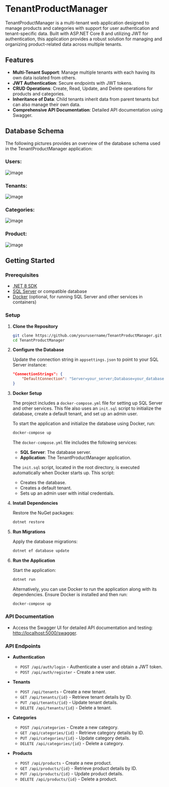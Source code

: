 # TenantProductManager

TenantProductManager is a multi-tenant web application designed to manage products and categories with support for user authentication and tenant-specific data. Built with ASP.NET Core 8 and utilizing JWT for authentication, this application provides a robust solution for managing and organizing product-related data across multiple tenants.

## Features

- **Multi-Tenant Support**: Manage multiple tenants with each having its own data isolated from others.
- **JWT Authentication**: Secure endpoints with JWT tokens.
- **CRUD Operations**: Create, Read, Update, and Delete operations for products and categories.
- **Inheritance of Data**: Child tenants inherit data from parent tenants but can also manage their own data.
- **Comprehensive API Documentation**: Detailed API documentation using Swagger.

## Database Schema

The following pictures provides an overview of the database schema used in the TenantProductManager application:

### Users:
![image](https://github.com/user-attachments/assets/afd12797-81b4-4ce9-9fcc-0dd3fbf698c4)

### Tenants:
![image](https://github.com/user-attachments/assets/a91837e7-b0f6-475d-b51f-df5535427bae)

### Categories:
![image](https://github.com/user-attachments/assets/053ba1e9-2cd8-48c9-8959-888baeba6388)

### Product:
![image](https://github.com/user-attachments/assets/f408baf9-1469-4c86-9e99-013cd343b139)

## Getting Started

### Prerequisites

- [.NET 8 SDK](https://dotnet.microsoft.com/download/dotnet/8.0)
- [SQL Server](https://www.microsoft.com/en-us/sql-server/sql-server-downloads) or compatible database
- [Docker](https://www.docker.com/products/docker-desktop) (optional, for running SQL Server and other services in containers)

### Setup

1. **Clone the Repository**

    ```bash
    git clone https://github.com/yourusername/TenantProductManager.git
    cd TenantProductManager
    ```

2. **Configure the Database**

   Update the connection string in `appsettings.json` to point to your SQL Server instance:

    ```json
    "ConnectionStrings": {
        "DefaultConnection": "Server=your_server;Database=your_database;User Id=your_username;Password=your_password;"
    }
    ```

3. **Docker Setup**

   The project includes a `docker-compose.yml` file for setting up SQL Server and other services. This file also uses an `init.sql` script to initialize the database, create a default tenant, and set up an admin user. 

   To start the application and initialize the database using Docker, run:

    ```bash
    docker-compose up
    ```

   The `docker-compose.yml` file includes the following services:

   - **SQL Server**: The database server.
   - **Application**: The TenantProductManager application.

   The `init.sql` script, located in the root directory, is executed automatically when Docker starts up. This script:

   - Creates the database.
   - Creates a default tenant.
   - Sets up an admin user with initial credentials.

4. **Install Dependencies**

    Restore the NuGet packages:

    ```bash
    dotnet restore
    ```

5. **Run Migrations**

    Apply the database migrations:

    ```bash
    dotnet ef database update
    ```

6. **Run the Application**

    Start the application:

    ```bash
    dotnet run
    ```

    Alternatively, you can use Docker to run the application along with its dependencies. Ensure Docker is installed and then run:

    ```bash
    docker-compose up
    ```

### API Documentation

- Access the Swagger UI for detailed API documentation and testing: [http://localhost:5000/swagger](http://localhost:5000/swagger).

### API Endpoints

- **Authentication**
  - `POST /api/auth/login` - Authenticate a user and obtain a JWT token.
  - `POST /api/auth/register` - Create a new user.

- **Tenants**
  - `POST /api/tenants` - Create a new tenant.
  - `GET /api/tenants/{id}` - Retrieve tenant details by ID.
  - `PUT /api/tenants/{id}` - Update tenant details.
  - `DELETE /api/tenants/{id}` - Delete a tenant.

- **Categories**
  - `POST /api/categories` - Create a new category.
  - `GET /api/categories/{id}` - Retrieve category details by ID.
  - `PUT /api/categories/{id}` - Update category details.
  - `DELETE /api/categories/{id}` - Delete a category.

- **Products**
  - `POST /api/products` - Create a new product.
  - `GET /api/products/{id}` - Retrieve product details by ID.
  - `PUT /api/products/{id}` - Update product details.
  - `DELETE /api/products/{id}` - Delete a product.

